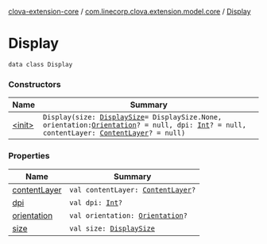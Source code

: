 [clova-extension-core](../../index.md) / [com.linecorp.clova.extension.model.core](../index.md) / [Display](./index.md)

# Display

`data class Display`

### Constructors

| Name | Summary |
|---|---|
| [&lt;init&gt;](-init-.md) | `Display(size: `[`DisplaySize`](../-display-size/index.md)` = DisplaySize.None, orientation: `[`Orientation`](../-orientation/index.md)`? = null, dpi: `[`Int`](https://kotlinlang.org/api/latest/jvm/stdlib/kotlin/-int/index.html)`? = null, contentLayer: `[`ContentLayer`](../-content-layer/index.md)`? = null)` |

### Properties

| Name | Summary |
|---|---|
| [contentLayer](content-layer.md) | `val contentLayer: `[`ContentLayer`](../-content-layer/index.md)`?` |
| [dpi](dpi.md) | `val dpi: `[`Int`](https://kotlinlang.org/api/latest/jvm/stdlib/kotlin/-int/index.html)`?` |
| [orientation](orientation.md) | `val orientation: `[`Orientation`](../-orientation/index.md)`?` |
| [size](size.md) | `val size: `[`DisplaySize`](../-display-size/index.md) |
